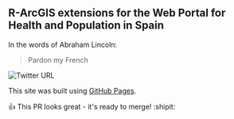 ## R-ArcGIS extensions for the Web Portal for Health and Population in Spain

In the words of Abraham Lincoln:

> Pardon my French

<img alt="Twitter URL" src="https://img.shields.io/twitter/url/https/longpopitn?color=orange&style=social">

This site was built using [GitHub Pages](https://pages.github.com/).

:+1: This PR looks great - it's ready to merge! :shipit:
